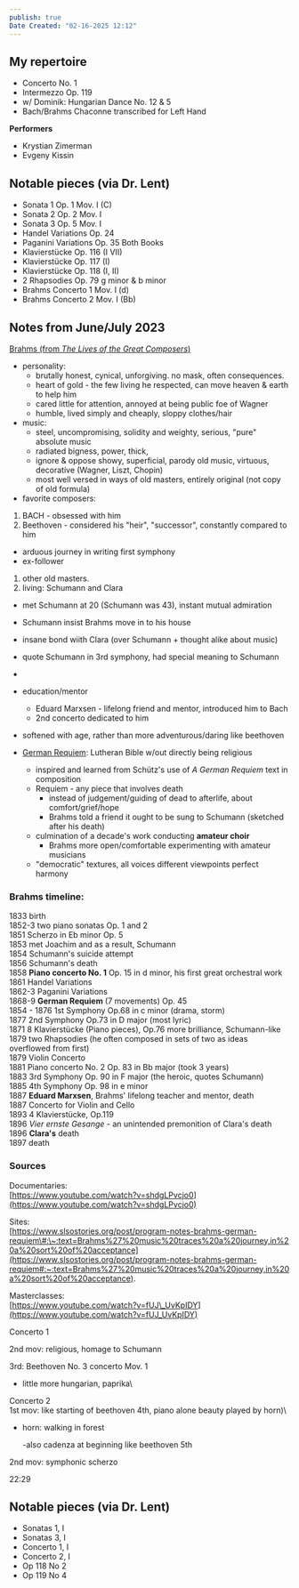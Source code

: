 ```yaml
---
publish: true
Date Created: "02-16-2025 12:12"
---
```

## My repertoire
- Concerto No. 1
- Intermezzo Op. 119
- w/ Dominik: Hungarian Dance No. 12 & 5
- Bach/Brahms Chaconne transcribed for Left Hand

**Performers**
- Krystian Zimerman
- Evgeny Kissin

## Notable pieces (via Dr. Lent)
- Sonata 1 Op. 1 Mov. I (C)
- Sonata 2 Op. 2 Mov. I
- Sonata 3 Op. 5 Mov. I
- Handel Variations Op. 24
- Paganini Variations Op. 35 Both Books
- Klavierstücke  Op. 116 (I VII) 
- Klavierstücke Op. 117 (I) 
- Klavierstücke Op. 118 (I, II) 
- 2 Rhapsodies Op. 79 g minor & b minor 
- Brahms Concerto 1 Mov. I (d)
- Brahms Concerto 2 Mov. I    (Bb)                                                                   
## Notes from June/July 2023

[Brahms (from *The Lives of the Great Composers*)](https://img.jagranjosh.com/images/2023/May/752023/who-was-johannes-brahms.webp)

- personality:  
  - brutally honest, cynical, unforgiving. no mask, often consequences.  
  - heart of gold \- the few living he respected, can move heaven & earth to help him  
  - cared little for attention, annoyed at being public foe of Wagner  
  - humble, lived simply and cheaply, sloppy clothes/hair  
- music:  
  - steel, uncompromising, solidity and weighty, serious, "pure" absolute music  
  - radiated bigness, power, thick,   
  - ignore & oppose showy, superficial, parody old music, virtuous, decorative (Wagner, Liszt, Chopin)  
  - most well versed in ways of old masters, entirely original (not copy of old formula)  
- favorite composers:  
1. BACH \- obsessed with him  
2. Beethoven \- considered his "heir", "successor", constantly compared to him  
- arduous journey in writing first symphony  
- ex-follower   
1. other old masters.  
2. living: Schumann and Clara  
- met Schumann at 20 (Schumann was 43), instant mutual admiration  
- Schumann insist Brahms move in to his house  
- insane bond wiith Clara (over Schumann \+ thought alike about music)   
- quote Schumann in 3rd symphony, had special meaning to Schumann  
-   
- education/mentor  
  - Eduard Marxsen \- lifelong friend and mentor, introduced him to Bach  
  - 2nd concerto dedicated to him  
- softened with age, rather than more adventurous/daring like beethoven

- [German Requiem](https://www.youtube.com/watch?v=EbdXd94sDiM): Lutheran Bible w/out directly being religious  
  - inspired and learned from Schütz's use of *A German Requiem* text in composition  
  - Requiem \- any piece that involves death  
    - instead of judgement/guiding of dead to afterlife, about comfort/grief/hope  
    - Brahms told a friend it ought to be sung to Schumann (sketched after his death)  
  - culmination of a decade's work conducting **amateur choir**   
    - Brahms more open/comfortable experimenting with amateur musicians  
  - "democratic" textures, all voices different viewpoints perfect harmony

### Brahms timeline:  
1833		birth  
1852-3		two piano sonatas Op. 1 and 2  
1851		Scherzo in Eb minor Op. 5  
1853		met Joachim and as a result, Schumann  
1854		Schumann's suicide attempt  
1856		Schumann's death  
1858		**Piano concerto No. 1** Op. 15 in d minor, his first great orchestral work  
1861		Handel Variations  
1862-3		Paganini Variations  
1868-9		**German Requiem** (7 movements) Op. 45  
1854 \- 1876	1st Symphony Op.68 in c minor (drama, storm)  
1877		2nd Symphony Op.73 in D major (most lyric)  
1871		8 Klavierstücke (Piano pieces), Op.76		more brilliance, Schumann-like  
1879		two Rhapsodies (he often composed in sets of two as ideas overflowed from first)  
1879		Violin Concerto  
1881		Piano concerto No. 2 Op. 83 in Bb major (took 3 years)  
1883		3rd Symphony Op. 90 in F major (the heroic, quotes Schumann)  
1885		4th Symphony Op. 98 in e minor   
1887		**Eduard Marxsen**, Brahms' lifelong teacher and mentor, death  
1887		Concerto for Violin and Cello  
1893		4 Klavierstücke, Op.119  
1896 		*Vier ernste Gesange* \- an unintended premonition of Clara's death  
1896		**Clara's** death  
1897 		death

### Sources 
Documentaries:   
[https://www.youtube.com/watch?v=shdgLPvcjo0](https://www.youtube.com/watch?v=shdgLPvcjo0)

Sites:  
[https://www.slsostories.org/post/program-notes-brahms-german-requiem\#:\~:text=Brahms%27%20music%20traces%20a%20journey,in%20a%20sort%20of%20acceptance](https://www.slsostories.org/post/program-notes-brahms-german-requiem#:~:text=Brahms%27%20music%20traces%20a%20journey,in%20a%20sort%20of%20acceptance).

Masterclasses:  
[https://www.youtube.com/watch?v=fUJ\_UvKpIDY](https://www.youtube.com/watch?v=fUJ_UvKpIDY)

Concerto 1

2nd mov: religious, homage to Schumann

3rd: Beethoven No. 3 concerto Mov. 1

- little more hungarian, paprika\\

Concerto 2  
1st mov:  like starting of beethoven 4th, piano alone beauty played by horn)\\

- horn: walking in forest

	\-also cadenza at beginning like beethoven 5th 

2nd mov: symphonic scherzo  

22:29




## Notable pieces (via Dr. Lent)
- Sonatas 1, I
- Sonatas 3, I
- Concerto 1, I
- Concerto 2, I
- Op 118 No 2
- Op 119 No 4